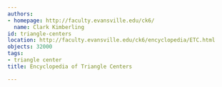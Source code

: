 ```yaml
---
authors:
- homepage: http://faculty.evansville.edu/ck6/
  name: Clark Kimberling
id: triangle-centers
location: http://faculty.evansville.edu/ck6/encyclopedia/ETC.html
objects: 32000
tags:
- triangle center
title: Encyclopedia of Triangle Centers

---
```


